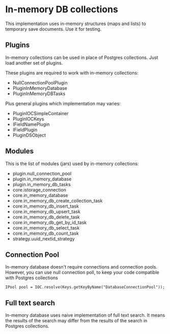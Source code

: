 # In-memory DB collections

This implementation uses in-memory structures (maps and lists) to temporary save documents.
Use it for testing.

## Plugins

In-memory collections can be used in place of Postgres collections. Just load another set of plugins.

These plugins are required to work with in-memory collections:

* NullConnectionPoolPlugin
* PluginInMemoryDatabase
* PluginInMemoryDBTasks

Plus general plugins which implementation may varies:

* PluginIOCSimpleContainer
* PluginIOCKeys
* IFieldNamePlugin
* IFieldPlugin
* PluginDSObject

## Modules

This is the list of modules (jars) used by in-memory collections:

* plugin.null_connection_pool
* plugin.in_memory_database
* plugin.in_memory_db_tasks
* core.istorage_connection
* core.in_memory_database
* core.in_memory_db_create_collection_task
* core.in_memory_db_insert_task
* core.in_memory_db_upsert_task
* core.in_memory_db_delete_task
* core.in_memory_db_get_by_id_task
* core.in_memory_db_select_task
* core.in_memory_db_count_task
* strategy.uuid_nextid_strategy

## Connection Pool

In-memory database doesn't require connections and connection pools.
However, you can use null connection poll, to keep your code compatible with Postgres collections

    IPool pool = IOC.resolve(Keys.getKeyByName("DatabaseConnectionPool"));
    
## Full text search

In-memory database uses naive implementation of full text search.
It means the results of the search may differ from the results of the search in Postgres collections.

